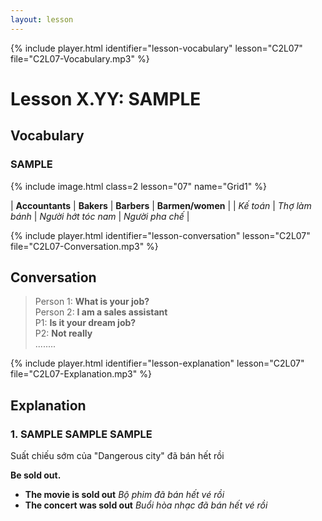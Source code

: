 ```yaml
---
layout: lesson
---
```


{% include player.html identifier="lesson-vocabulary" lesson="C2L07" file="C2L07-Vocabulary.mp3" %}
# Lesson X.YY: SAMPLE



## Vocabulary

### SAMPLE

{% include image.html class=2 lesson="07" name="Grid1" %}

| **Accountants** | **Bakers**  | **Barbers**  | **Barmen/women**  | 
| *Kế toán* | *Thợ làm bánh* | *Người hớt tóc nam* | *Người pha chế* |


{% include player.html identifier="lesson-conversation" lesson="C2L07" file="C2L07-Conversation.mp3" %}
## Conversation


> Person 1: **What is your job?**  
> Person 2: **I am a sales assistant**  
> P1: **Is it your dream job?**  
> P2: **Not really**  
........





{% include player.html identifier="lesson-explanation" lesson="C2L07" file="C2L07-Explanation.mp3" %}
## Explanation


### 1. SAMPLE SAMPLE SAMPLE
Suất chiếu sớm của "Dangerous city" đã bán hết rồi 

**Be sold out.**

- **The movie is sold out** *Bộ phim đã bán hết vé rồi*
- **The concert was sold out** *Buổi hòa nhạc đã bán hết vé rồi*



